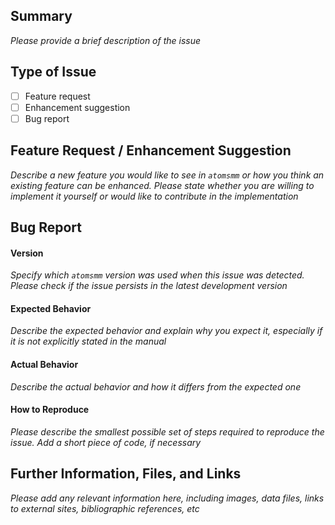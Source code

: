 ## Summary

_Please provide a brief description of the issue_

## Type of Issue

- [ ] Feature request
- [ ] Enhancement suggestion
- [ ] Bug report

## Feature Request / Enhancement Suggestion

_Describe a new feature you would like to see in `atomsmm` or how you think an existing feature can be enhanced. Please state whether you are willing to implement it yourself or would like to contribute in the implementation_

## Bug Report

#### Version

_Specify which `atomsmm` version was used when this issue was detected. Please check if the issue persists in the latest development version_

#### Expected Behavior

_Describe the expected behavior and explain why you expect it, especially if it is not explicitly stated in the manual_

#### Actual Behavior

_Describe the actual behavior and how it differs from the expected one_

#### How to Reproduce

_Please describe the smallest possible set of steps required to reproduce the issue. Add a short piece of code, if necessary_

## Further Information, Files, and Links

_Please add any relevant information here, including images, data files, links to external sites, bibliographic references, etc_
